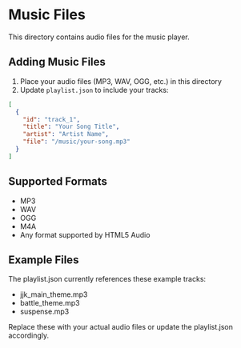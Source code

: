 # Music Files

This directory contains audio files for the music player.

## Adding Music Files

1. Place your audio files (MP3, WAV, OGG, etc.) in this directory
2. Update `playlist.json` to include your tracks:

```json
[
  {
    "id": "track_1",
    "title": "Your Song Title",
    "artist": "Artist Name", 
    "file": "/music/your-song.mp3"
  }
]
```

## Supported Formats

- MP3
- WAV
- OGG
- M4A
- Any format supported by HTML5 Audio

## Example Files

The playlist.json currently references these example tracks:
- jjk_main_theme.mp3
- battle_theme.mp3  
- suspense.mp3

Replace these with your actual audio files or update the playlist.json accordingly.
